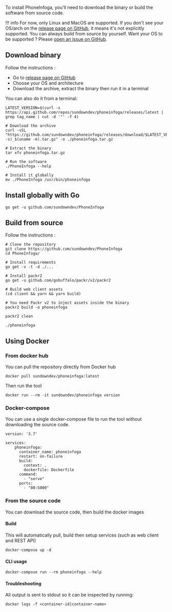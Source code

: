 To install PhoneInfoga, you'll need to download the binary or build the software from source code.

!!! info For now, only Linux and MacOS are supported. If you don't see your OS/arch on the [release page on GitHub](https://github.com/sundowndev/PhoneInfoga/releases), it means it's not explicitly supported. You can always build from source by yourself. Want your OS to be supported ? Please [open an issue on GitHub](https://github.com/sundowndev/PhoneInfoga/issues).

## Download binary

Follow the instructions :

- Go to [release page on GitHub](https://github.com/sundowndev/PhoneInfoga/releases)
- Choose your OS and architecture
- Download the archive, extract the binary then run it in a terminal

You can also do it from a terminal:

```shell
LATEST_VERSION=$(curl -s https://api.github.com/repos/sundowndev/phoneinfoga/releases/latest | grep tag_name | cut -d '"' -f 4)

# Download the archive
curl -sSL "https://github.com/sundowndev/phoneinfoga/releases/download/$LATEST_VERSION/phoneinfoga_$(uname -s)_$(uname -m).tar.gz" -o ./phoneinfoga.tar.gz

# Extract the binary
tar xfv phoneinfoga.tar.gz

# Run the software
./PhoneInfoga --help

# Install it globally
mv ./PhoneInfoga /usr/bin/phoneinfoga
```

## Install globally with Go

```shell
go get -u github.com/sundowndev/PhoneInfoga
```

## Build from source

Follow the instructions :

```shell
# Clone the repository
git clone https://github.com/sundowndev/PhoneInfoga
cd PhoneInfoga/

# Install requirements
go get -v -t -d ./...

# Install packr2
go get -u github.com/gobuffalo/packr/v2/packr2

# Build web client assets
(cd client && yarn && yarn build)

# You need Packr v2 to inject assets inside the binary
packr2 build -o phoneinfoga

packr2 clean

./phoneinfoga
```

## Using Docker

### From docker hub

You can pull the repository directly from Docker hub

```shell
docker pull sundowndev/phoneinfoga:latest
```

Then run the tool

```shell
docker run --rm -it sundowndev/phoneinfoga version
```

### Docker-compose

You can use a single docker-compose file to run the tool without downloading the source code.

```
version: '3.7'

services:
    phoneinfoga:
      container_name: phoneinfoga
      restart: on-failure
      build:
        context: .
        dockerfile: Dockerfile
      command:
        - "serve"
      ports:
        - "80:5000"
```

### From the source code

You can download the source code, then build the docker images

#### Build

This will automatically pull, build then setup services (such as web client and REST API)

```shell
docker-compose up -d
```

#### CLI usage

```shell
docker-compose run --rm phoneinfoga --help
```

#### Troubleshooting

All output is sent to stdout so it can be inspected by running:

```shell
docker logs -f <container-id|container-name>
```
